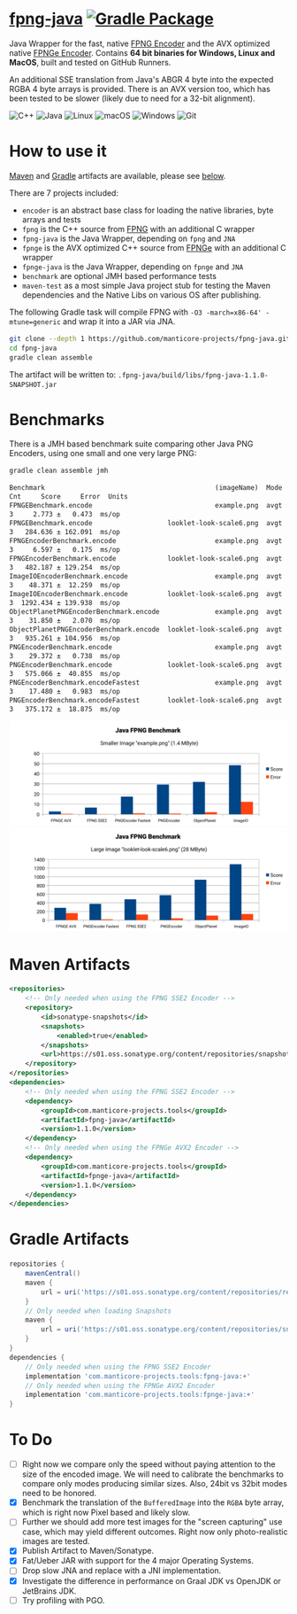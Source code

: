 # [fpng-java](http://manticore-projects.com/fpng-java) [![Gradle Package](https://github.com/manticore-projects/fpng-java/actions/workflows/gradle-publish.yml/badge.svg)](https://github.com/manticore-projects/fpng-java/actions/workflows/gradle-publish.yml)

Java Wrapper for the fast, native [FPNG Encoder](https://github.com/richgel999/fpng) and the AVX optimized
native [FPNGe Encoder](https://github.com/veluca93/fpnge). Contains  **64 bit binaries for Windows, Linux and
MacOS**, built and tested on GitHub Runners.

An additional SSE translation from Java's ABGR 4 byte into the expected RGBA 4 byte arrays is provided. There is an AVX version too, which has been tested to be slower (likely due to need for a 32-bit alignment). 

![C++](https://img.shields.io/badge/c++-%2300599C.svg?style=for-the-badge&logo=c%2B%2B&logoColor=white) ![Java](https://img.shields.io/badge/java-%23ED8B00.svg?style=for-the-badge&logo=openjdk&logoColor=white) ![Linux](https://img.shields.io/badge/Linux-FCC624?style=for-the-badge&logo=linux&logoColor=black) ![macOS](https://img.shields.io/badge/mac%20os-000000?style=for-the-badge&logo=macos&logoColor=F0F0F0) ![Windows](https://img.shields.io/badge/Windows-0078D6?style=for-the-badge&logo=windows&logoColor=white) ![Git](https://img.shields.io/badge/git-%23F05033.svg?style=for-the-badge&logo=git&logoColor=white)

# How to use it

[Maven](#maven-artifacts) and [Gradle](#gradle-artifacts) artifacts are available, please see [below](#maven-artifacts).

There are 7 projects included:

- `encoder` is an abstract base class for loading the native libraries, byte arrays and tests
- `fpng` is the C++ source from [FPNG](https://github.com/richgel999/fpng) with an additional C wrapper
- `fpng-java` is the Java Wrapper, depending on `fpng` and `JNA`
- `fpnge` is the AVX optimized C++ source from [FPNGe](https://github.com/veluca93/fpnge) with an additional C wrapper
- `fpnge-java` is the Java Wrapper, depending on `fpnge` and `JNA`
- `benchmark` are optional JMH based performance tests
- `maven-test` as a most simple Java project stub for testing the Maven dependencies and the Native Libs on various OS
  after publishing.

The following Gradle task will compile FPNG with `-O3 -march=x86-64' -mtune=generic` and wrap it into a JAR via JNA.

```bash
git clone --depth 1 https://github.com/manticore-projects/fpng-java.git
cd fpng-java
gradle clean assemble
```

The artifact will be written to: `.fpng-java/build/libs/fpng-java-1.1.0-SNAPSHOT.jar`

# Benchmarks

There is a JMH based benchmark suite comparing other Java PNG Encoders, using one small and one very large PNG:

```bash
gradle clean assemble jmh
```

```text
Benchmark                                           (imageName)  Mode  Cnt     Score     Error  Units
FPNGEBenchmark.encode                               example.png  avgt    3     2.773 ±   0.473  ms/op
FPNGEBenchmark.encode                   looklet-look-scale6.png  avgt    3   284.636 ± 162.091  ms/op
FPNGEncoderBenchmark.encode                         example.png  avgt    3     6.597 ±   0.175  ms/op
FPNGEncoderBenchmark.encode             looklet-look-scale6.png  avgt    3   482.187 ± 129.254  ms/op
ImageIOEncoderBenchmark.encode                      example.png  avgt    3    48.371 ±  12.259  ms/op
ImageIOEncoderBenchmark.encode          looklet-look-scale6.png  avgt    3  1292.434 ± 139.938  ms/op
ObjectPlanetPNGEncoderBenchmark.encode              example.png  avgt    3    31.850 ±   2.070  ms/op
ObjectPlanetPNGEncoderBenchmark.encode  looklet-look-scale6.png  avgt    3   935.261 ± 104.956  ms/op
PNGEncoderBenchmark.encode                          example.png  avgt    3    29.372 ±   0.738  ms/op
PNGEncoderBenchmark.encode              looklet-look-scale6.png  avgt    3   575.066 ±  40.855  ms/op
PNGEncoderBenchmark.encodeFastest                   example.png  avgt    3    17.480 ±   0.983  ms/op
PNGEncoderBenchmark.encodeFastest       looklet-look-scale6.png  avgt    3   375.172 ±  18.875  ms/op
```

![Small Image Benchmark Results](src/site/sphinx/_static/benchmark_small.svg "Small Image Benchmark Results")
![Large Image Benchmark Results](src/site/sphinx/_static/benchmark_large.svg "Large Image Benchmark Results")

# Maven Artifacts

```xml
<repositories>
    <!-- Only needed when using the FPNG SSE2 Encoder -->
    <repository>
        <id>sonatype-snapshots</id>
        <snapshots>
            <enabled>true</enabled>
        </snapshots>
        <url>https://s01.oss.sonatype.org/content/repositories/snapshots</url>
    </repository>
</repositories>
<dependencies>
    <!-- Only needed when using the FPNG SSE2 Encoder -->
    <dependency>
        <groupId>com.manticore-projects.tools</groupId>
        <artifactId>fpng-java</artifactId>
        <version>1.1.0</version>
    </dependency>
    <!-- Only needed when using the FPNGe AVX2 Encoder -->
    <dependency>
        <groupId>com.manticore-projects.tools</groupId>
        <artifactId>fpnge-java</artifactId>
        <version>1.1.0</version>
    </dependency>
</dependencies>
```

# Gradle Artifacts

```groovy
repositories {
    mavenCentral()
    maven {
        url = uri('https://s01.oss.sonatype.org/content/repositories/releases/')
    }
    // Only needed when loading Snapshots
    maven {
        url = uri('https://s01.oss.sonatype.org/content/repositories/snapshots/')
    }
}
dependencies {
    // Only needed when using the FPNG SSE2 Encoder
    implementation 'com.manticore-projects.tools:fpng-java:+'
    // Only needed when using the FPNGe AVX2 Encoder
    implementation 'com.manticore-projects.tools:fpnge-java:+'
}
```

# To Do

- [ ] Right now we compare only the speed without paying attention to the size of the encoded image. We will need to
  calibrate the benchmarks to compare only modes producing similar sizes. Also, 24bit vs 32bit modes need to be honored.
- [X] Benchmark the translation of the `BufferedImage` into the `RGBA` byte array, which is right now Pixel based and
  likely slow.
- [ ] Further we should add more test images for the "screen capturing" use case, which may yield different outcomes.
  Right now only photo-realistic images are tested.
- [X] Publish Artifact to Maven/Sonatype.
- [X] Fat/Ueber JAR with support for the 4 major Operating Systems.
- [ ] Drop slow JNA and replace with a JNI implementation.
- [X] Investigate the difference in performance on Graal JDK vs OpenJDK or JetBrains JDK.
- [ ] Try profiling with PGO.
